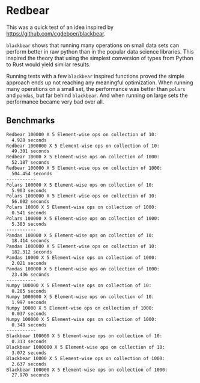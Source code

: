 # Redbear

This was a quick test of an idea inspired by https://github.com/cgdeboer/blackbear.

`blackbear` shows that running many operations on small data sets can perform better in raw python than in the popular data science libraries. This inspired the theory that using the simplest conversion of types from Python to Rust would yield similar results.

Running tests with a few `blackbear` inspired functions proved the simple approach ends up not reaching any meaningful optimization. When running many operations on a small set, the performance was better than `polars` and `pandas`, but far behind `blackbear`. And when running on large sets the performance became very bad over all.

## Benchmarks

``` sh
Redbear 100000 X 5 Element-wise ops on collection of 10:
  4.928 seconds
Redbear 1000000 X 5 Element-wise ops on collection of 10:
  49.301 seconds
Redbear 10000 X 5 Element-wise ops on collection of 1000:
  52.187 seconds
Redbear 100000 X 5 Element-wise ops on collection of 1000:
  504.454 seconds
-----------
Polars 100000 X 5 Element-wise ops on collection of 10:
  5.903 seconds
Polars 1000000 X 5 Element-wise ops on collection of 10:
  56.002 seconds
Polars 10000 X 5 Element-wise ops on collection of 1000:
  0.541 seconds
Polars 100000 X 5 Element-wise ops on collection of 1000:
  5.383 seconds
-----------
Pandas 100000 X 5 Element-wise ops on collection of 10:
  18.414 seconds
Pandas 1000000 X 5 Element-wise ops on collection of 10:
  182.312 seconds
Pandas 10000 X 5 Element-wise ops on collection of 1000:
  2.021 seconds
Pandas 100000 X 5 Element-wise ops on collection of 1000:
  23.436 seconds
-----------
Numpy 100000 X 5 Element-wise ops on collection of 10:
  0.205 seconds
Numpy 1000000 X 5 Element-wise ops on collection of 10:
  1.997 seconds
Numpy 10000 X 5 Element-wise ops on collection of 1000:
  0.037 seconds
Numpy 100000 X 5 Element-wise ops on collection of 1000:
  0.348 seconds
-----------
Blackbear 100000 X 5 Element-wise ops on collection of 10:
  0.313 seconds
Blackbear 1000000 X 5 Element-wise ops on collection of 10:
  3.072 seconds
Blackbear 10000 X 5 Element-wise ops on collection of 1000:
  2.637 seconds
Blackbear 100000 X 5 Element-wise ops on collection of 1000:
  27.970 seconds
```

